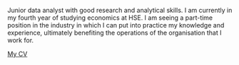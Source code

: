 Junior data analyst with good research and analytical skills. I am currently in my fourth year of studying economics at HSE. I am seeing a part-time position in the industry in which I can put into practice my knowledge and experience, ultimately benefiting the operations of the organisation that I work for. 

[My CV](https://github.com/sisiupka/sisiupka/blob/main/CV_data_analyst.pdf)
